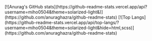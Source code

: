 <a style="text-align:left">
[![Anurag's GitHub stats](https://github-readme-stats.vercel.app/api?username=miho0504&theme=solarized-light&)](https://github.com/anuraghazra/github-readme-stats)
</a>
[![Top Langs](https://github-readme-stats.vercel.app/api/top-langs/?username=miho0504&theme=solarized-light&hide=html,scss)](https://github.com/anuraghazra/github-readme-stats)
